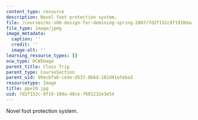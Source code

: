 ```yaml
---
content_type: resource
description: Novel foot protection system.
file: /courses/ec-s06-design-for-demining-spring-2007/7d2f152c9f1910da48cef681232e3e54_ppe10.jpg
file_type: image/jpeg
image_metadata:
  caption: ''
  credit: ''
  image-alt: ''
learning_resource_types: []
ocw_type: OCWImage
parent_title: Class Trip
parent_type: CourseSection
parent_uid: 99ecbfa6-ce5e-d537-8b6d-181d91efeba3
resourcetype: Image
title: ppe10.jpg
uid: 7d2f152c-9f19-10da-48ce-f681232e3e54
---
```

Novel foot protection system.

